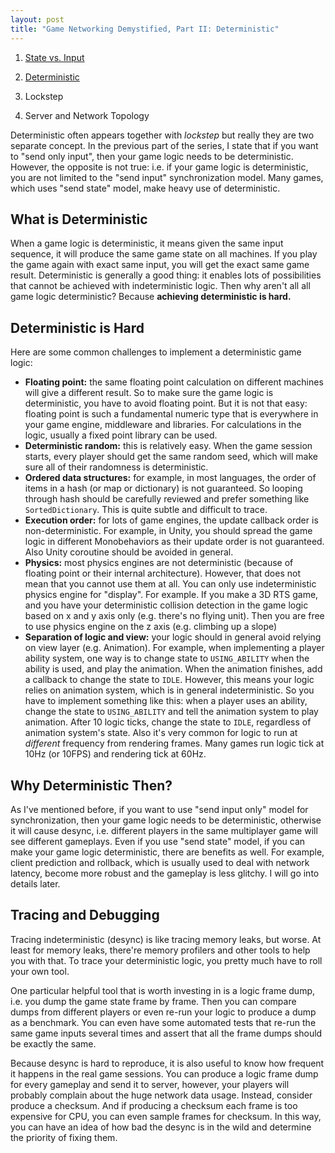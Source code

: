 ```yaml
---
layout: post
title: "Game Networking Demystified, Part II: Deterministic"
---
```


1. [State vs. Input](https://ruoyusun.com/2019/03/28/game-networking-1.html)

2. [Deterministic](https://ruoyusun.com/2019/03/29/game-networking-2.html)
3. Lockstep
4. Server and Network Topology

Deterministic often appears together with *lockstep* but really they are two separate concept. In the previous part of the series, I state that if you want to "send only input", then your game logic needs to be deterministic. However, the opposite is not true: i.e. if your game logic is deterministic, you are not limited to the "send input" synchronization model. Many games, which uses "send state" model, make heavy use of deterministic.

## What is Deterministic

When a game logic is deterministic, it means given the same input sequence, it will produce the same game state on all machines. If you play the game again with exact same input, you will get the exact same game result. Deterministic is generally a good thing: it enables lots of possibilities that cannot be achieved with indeterministic logic. Then why aren't all all game logic deterministic? Because **achieving deterministic is hard.**

## Deterministic is Hard

Here are some common challenges to implement a deterministic game logic:

- **Floating point:** the same floating point calculation on different machines will give a different result. So to make sure the game logic is deterministic, you have to avoid floating point. But it is not that easy: floating point is such a fundamental numeric type that is everywhere in your game engine, middleware and libraries. For calculations in the logic, usually a fixed point library can be used.
- **Deterministic random:** this is relatively easy. When the game session starts, every player should get the same random seed, which will make sure all of their randomness is deterministic.
- **Ordered data structures:** for example, in most languages, the order of items in a hash (or map or dictionary) is not guaranteed. So looping through hash should be carefully reviewed and prefer something like `SortedDictionary`. This is quite subtle and difficult to trace.
- **Execution order:** for lots of game engines, the update callback order is non-deterministic. For example, in Unity, you should spread the game logic in different Monobehaviors as their update order is not guaranteed. Also Unity coroutine should be avoided in general.
- **Physics:** most physics engines are not deterministic (because of floating point or their internal architecture). However, that does not mean that you cannot use them at all. You can only use indeterministic physics engine for "display". For example. If you make a 3D RTS game, and you have your deterministic collision detection in the game logic based on x and y axis only (e.g. there's no flying unit). Then you are free to use physics engine on the z axis (e.g. climbing up a slope)
- **Separation of logic and view:** your logic should in general avoid relying on view layer (e.g. Animation). For example, when implementing a player ability system, one way is to change state to `USING_ABILITY` when the ability is used, and play the animation. When the animation finishes, add a callback to change the state to `IDLE`. However, this means your logic relies on animation system, which is in general indeterministic. So you have to implement something like this: when a player uses an ability, change the state to `USING_ABILITY` and tell the animation system to play animation. After 10 logic ticks, change the state to `IDLE`, regardless of animation system's state. Also it's very common for logic to run at *different* frequency from rendering frames. Many games run logic tick at 10Hz (or 10FPS) and rendering tick at 60Hz.

## Why Deterministic Then?

As I've mentioned before, if you want to use "send input only" model for synchronization, then your game logic needs to be deterministic, otherwise it will cause desync, i.e. different players in the same multiplayer game will see different gameplays. Even if you use "send state" model, if you can make your game logic deterministic, there are benefits as well. For example, client prediction and rollback, which is usually used to deal with network latency, become more robust and the gameplay is less glitchy. I will go into details later.

## Tracing and Debugging

Tracing indeterministic (desync) is like tracing memory leaks, but worse. At least for memory leaks, there're memory profilers and other tools to help you with that. To trace your deterministic logic, you pretty much have to roll your own tool.

One particular helpful tool that is worth investing in is a logic frame dump, i.e. you dump the game state frame by frame. Then you can compare dumps from different players or even re-run your logic to produce a dump as a benchmark. You can even have some automated tests that re-run the same game inputs several times and assert that all the frame dumps should be exactly the same.

Because desync is hard to reproduce, it is also useful to know how frequent it happens in the real game sessions. You can produce a logic frame dump for every gameplay and send it to server, however, your players will probably complain about the huge network data usage. Instead, consider produce a checksum. And if producing a checksum each frame is too expensive for CPU, you can even sample frames for checksum. In this way, you can have an idea of how bad the desync is in the wild and determine the priority of fixing them.